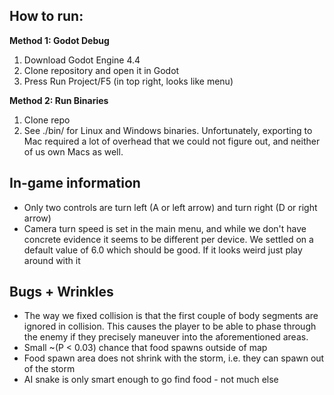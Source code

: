 ## How to run:

**Method 1: Godot Debug**

1. Download Godot Engine 4.4
2. Clone repository and open it in Godot
3. Press Run Project/F5 (in top right, looks like menu)

**Method 2: Run Binaries**

1. Clone repo
2. See ./bin/ for Linux and Windows binaries. Unfortunately, exporting to Mac required a lot of overhead that we could not figure out, and neither of us own Macs as well.

## In-game information
* Only two controls are turn left (A or left arrow) and turn right (D or right arrow)
* Camera turn speed is set in the main menu, and while we don't have concrete evidence it seems to be different per device. We settled on a default value of 6.0 which should be good. If it looks weird just play around with it

## Bugs + Wrinkles
* The way we fixed collision is that the first couple of body segments are ignored in collision. This causes the player to be able to phase through the enemy if they precisely maneuver into the aforementioned areas.
* Small ~(P < 0.03) chance that food spawns outside of map
* Food spawn area does not shrink with the storm, i.e. they can spawn out of the storm
* AI snake is only smart enough to go find food - not much else

